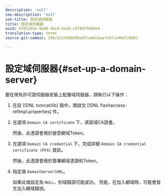 ```yaml
---
description: 'null'
seo-description: 'null'
seo-title: 設定域伺服器
title: 設定域伺服器
uuid: bf85305e-9a00-4bc0-ba36-c870979456e4
translation-type: tm+mt
source-git-commit: 29bc8323460d9be0fce66cbea7c6fce46df20d61

---
```



# 設定域伺服器{#set-up-a-domain-server}

要在現有許可證伺服器安裝上配置域伺服器，請執行以下操作：

1. 在目 [!DNL tomcat/lib] 錄中，開啟文 [!DNL flashaccess-refimpl.properties] 件。
1. 在選項 `Domain CA certificate` 下，填寫域CA證書。

   然後，此憑證會用於接受網域Token。
1. 在選項 `Domain CA credential` 下，完成詳細 `Domain CA credential certificate (PFX)` 資訊。

   然後，此憑證會用於簽署網域憑證和Token。
1. 指定值 `DomainServerlURL`。

   如果此值設定為 `NULL`，則域驗證可能成功。 但是，在加入網域時，可能會發生加入網域錯誤。
